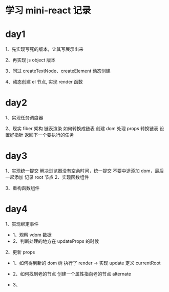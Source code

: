 # 学习 mini-react 记录

# day1

1、先实现写死的版本，让其写展示出来

2、再实现 js object 版本

3、同过 createTextNode、createElement 动态创建

4、动态创建 el 节点, 实现 render 函数

# day2

1、实现任务调度器

2、现实 fiber 架构
链表渲染
如何转换成链表
创建 dom
处理 props
转换链表 设置好指针
返回下一个要执行的任务

# day3

1、实现统一提交
解决浏览器没有空余时间，统一提交
不要中途添加 dom，最后一起添加
记录 root 节点
2、实现函数组件

3、重构函数组件

# day4

1、实现绑定事件

- 1、观察 vdom 数据
- 2、判断处理的地方在 updateProps 的时候

2、更新 props

- 1、如何得到新的 dom 树 执行了 render -> 实现 update 定义 currentRoot

- 2、如何找到老的节点 创建一个属性指向老的节点 alternate

- 3、
